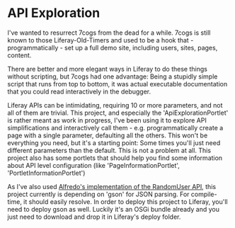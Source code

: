 # API Exploration

I've wanted to resurrect 7cogs from the dead for a while. 7cogs is still known to those Liferay-Old-Timers and used to be a hook that - programmatically - set up a full demo site, including users, sites, pages, content. 

There are better and more elegant ways in Liferay to do these things without scripting, but 7cogs had one advantage: Being a stupidly simple script that runs from top to bottom, it was actual executable documentation that you could read interactively in the debugger. 

Liferay APIs can be intimidating, requiring 10 or more parameters, and not all of them are trivial. This project, and especially the 'ApiExplorationPortlet' is rather meant as work in progress, I've been using it to explore API simplifications and interactively call them - e.g. programmatically create a page with a single parameter, defaulting all the others. This won't be everything you need, but it's a starting point: Some times you'll just need different parameters than the default. This is not a problem at all. This project also has some portlets that should help you find some information about API level configuration (like 'PageInformationPortlet', 'PortletInformationPortlet')

As I've also used [Alfredo's implementation of the RandomUser API](https://github.com/adelcastillo/addUsers), this project currently is depending on 'gson' for JSON parsing. For compile-time, it should easily resolve. In order to deploy this project to Liferay, you'll need to deploy gson as well. Luckily it's an OSGi bundle already and you just need to download and drop it in Liferay's deploy folder.

